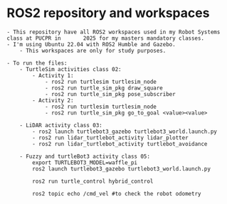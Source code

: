 # ROS2 repository and workspaces
	- This repository have all ROS2 workspaces used in my Robot Systems class at PUCPR in 	 	2025 for my masters mandatory classes.
	- I'm using Ubuntu 22.04 with ROS2 Humble and Gazebo.
		- This workspaces are only for study purposes.
	
	- To run the files:
		- TurtleSim activities class 02:
			- Activity 1:
				- ros2 run turtlesim turtlesim_node
				- ros2 run turtle_sim_pkg draw_square
				- ros2 run turtle_sim_pkg pose_subscriber
			- Activity 2:
				- ros2 run turtlesim turtlesim_node
				- ros2 run turtle_sim_pkg go_to_goal <value><value>
				
		- LiDAR activity class 03:
			- ros2 launch turtlebot3_gazebo turtlebot3_world.launch.py
			- ros2 run lidar_turtlebot_activity lidar_plotter
			- ros2 run lidar_turtlebot_activity turtlebot_avoidance
			
		- Fuzzy and turtleBot3 activity class 05:
			export TURTLEBOT3_MODEL=waffle_pi
			ros2 launch turtlebot3_gazebo turtlebot3_world.launch.py
			
			ros2 run turtle_control hybrid_control
			
			ros2 topic echo /cmd_vel #to check the robot odometry
